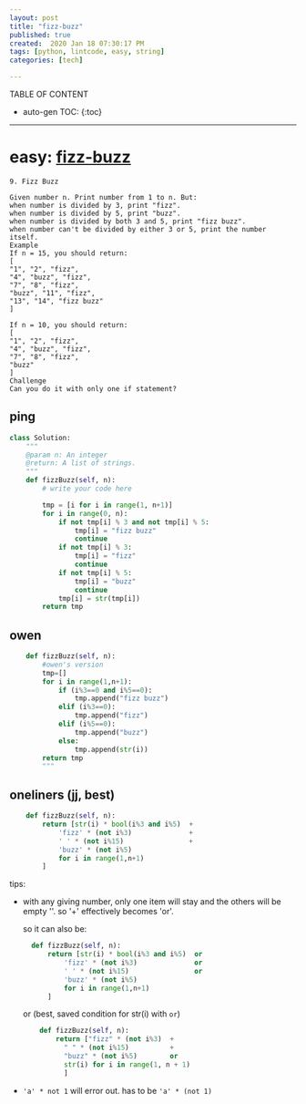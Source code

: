 ```yaml
---
layout: post
title: "fizz-buzz"
published: true
created:  2020 Jan 18 07:30:17 PM
tags: [python, lintcode, easy, string]
categories: [tech]

---
```


TABLE OF CONTENT

* auto-gen TOC:
{:toc}

- - -

# easy: [fizz-buzz](https://www.lintcode.com/problem/fizz-buzz/description)

    9. Fizz Buzz

    Given number n. Print number from 1 to n. But:
    when number is divided by 3, print "fizz".
    when number is divided by 5, print "buzz".
    when number is divided by both 3 and 5, print "fizz buzz".
    when number can't be divided by either 3 or 5, print the number itself.
    Example
    If n = 15, you should return:
    [
    "1", "2", "fizz",
    "4", "buzz", "fizz",
    "7", "8", "fizz",
    "buzz", "11", "fizz",
    "13", "14", "fizz buzz"
    ]

    If n = 10, you should return:
    [
    "1", "2", "fizz",
    "4", "buzz", "fizz",
    "7", "8", "fizz",
    "buzz"
    ]
    Challenge
    Can you do it with only one if statement?


## ping

```python
class Solution:
    """
    @param n: An integer
    @return: A list of strings.
    """
    def fizzBuzz(self, n):
        # write your code here

        tmp = [i for i in range(1, n+1)]
        for i in range(0, n):
            if not tmp[i] % 3 and not tmp[i] % 5:
                tmp[i] = "fizz buzz"
                continue
            if not tmp[i] % 3:
                tmp[i] = "fizz"
                continue
            if not tmp[i] % 5:
                tmp[i] = "buzz"
                continue
            tmp[i] = str(tmp[i])
        return tmp
```

## owen

```python
    def fizzBuzz(self, n):
        #owen's version
        tmp=[]
        for i in range(1,n+1):
            if (i%3==0 and i%5==0):
                tmp.append("fizz buzz")
            elif (i%3==0):
                tmp.append("fizz")
            elif (i%5==0):
                tmp.append("buzz")
            else:
                tmp.append(str(i))
        return tmp
        """
```

## oneliners (jj, best) 

```python
    def fizzBuzz(self, n):
        return [str(i) * bool(i%3 and i%5)  +
            'fizz' * (not i%3)              +
            ' ' * (not i%15)                +
            'buzz' * (not i%5)
            for i in range(1,n+1)
        ]
```

tips:

* with any giving number, only one item will stay and the
others will be empty ''. so '+' effectively becomes 'or'.

  so it can also be:

  ```python
    def fizzBuzz(self, n):
        return [str(i) * bool(i%3 and i%5)  or
            'fizz' * (not i%3)              or
            ' ' * (not i%15)                or
            'buzz' * (not i%5)
            for i in range(1,n+1)
        ]
  ```

  or (best, saved condition for str(i) with `or`)


  ```python
      def fizzBuzz(self, n):
          return ["fizz" * (not i%3)  +
            " " * (not i%15)          +
            "buzz" * (not i%5)        or
            str(i) for i in range(1, n + 1)
            ]
  ```

* `'a' * not 1` will error out. has to be `'a' * (not 1)`


